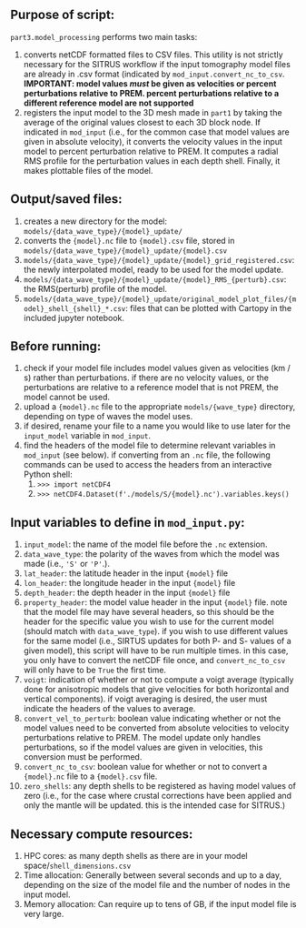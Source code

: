 ## Purpose of script:
`part3.model_processing` performs two main tasks:
1. converts netCDF formatted files to CSV files. This utility is not strictly necessary for the SITRUS workflow if the input tomography model files are already in .csv format (indicated by `mod_input.convert_nc_to_csv`. **IMPORTANT: model values _must_ be given as velocities or percent perturbations relative to PREM. percent perturbations relative to a different reference model are not supported**
2. registers the input model to the 3D mesh made in `part1` by taking the average of the original values closest to each 3D block node. If indicated in `mod_input` (i.e., for the common case that model values are given in absolute velocity), it converts the velocity values in the input model to percent perturbation relative to PREM. It computes a radial RMS profile for the perturbation values in each depth shell. Finally, it makes plottable files of the model.


## Output/saved files:
1. creates a new directory for the model: `models/{data_wave_type}/{model}_update/`
2. converts the `{model}.nc` file to `{model}.csv` file, stored in `models/{data_wave_type}/{model}_update/{model}.csv`
3. `models/{data_wave_type}/{model}_update/{model}_grid_registered.csv`: the newly interpolated model, ready to be used for the model update.
4. `models/{data_wave_type}/{model}_update/{model}_RMS_{perturb}.csv`: the RMS(perturb) profile of the model.
5. `models/{data_wave_type}/{model}_update/original_model_plot_files/{model}_shell_{shell}_*.csv`: files that can be plotted with Cartopy in the included jupyter notebook.


## Before running:
1. check if your model file includes model values given as velocities (km / s) rather than perturbations. if there are no velocity values, or the perturbations are relative to a reference model that is not PREM, the model cannot be used.
2. upload a `{model}.nc` file to the appropriate `models/{wave_type}` directory, depending on type of waves the model uses.
3. if desired, rename your file to a name you would like to use later for the `input_model` variable in `mod_input`.
4. find the headers of the model file to determine relevant variables in `mod_input` (see below). if converting from an `.nc` file, the following commands can be used to access the headers from an interactive Python shell:
    1. `>>> import netCDF4`
    2. `>>> netCDF4.Dataset(f'./models/S/{model}.nc').variables.keys()`


## Input variables to define in `mod_input.py`: 
1. `input_model`: the name of the model file before the `.nc` extension.
2. `data_wave_type`: the polarity of the waves from which the model was made (i.e., `'S'` or `'P'`.).
3. `lat_header`: the latitude header in the input `{model}` file
4. `lon_header`: the longitude header in the input `{model}` file
5. `depth_header`: the depth header in the input `{model}` file
6. `property_header`: the model value header in the input `{model}` file. note that the model file may have several headers, so this should be the header for the specific value you wish to use for the current model (should match with `data_wave_type`). if you wish to use different values for the same model (i.e., SIRTUS updates for both P- and S- values of a given model), this script will have to be run multiple times. in this case, you only have to convert the netCDF file once, and `convert_nc_to_csv` will only have to be `True` the first time.
7. `voigt`: indication of whether or not to compute a voigt average (typically done for anisotropic models that give velocities for both horizontal and vertical components). if voigt averaging is desired, the user must indicate the headers of the values to average.
8. `convert_vel_to_perturb`: boolean value indicating whether or not the model values need to be converted from absolute velocities to velocity perturbations relative to PREM. The model update only handles perturbations, so if the model values are given in velocities, this conversion must be performed.
9. `convert_nc_to_csv`: boolean value for whether or not to convert a `{model}.nc` file to a `{model}.csv` file.
10. `zero_shells`: any depth shells to be registered as having model values of zero (i.e., for the case where crustal corrections have been applied and only the mantle will be updated. this is the intended case for SITRUS.)


## Necessary compute resources:
1. HPC cores: as many depth shells as there are in your model space/`shell_dimensions.csv`
2. Time allocation: Generally between several seconds and up to a day, depending on the size of the model file and the number of nodes in the input model.
3. Memory allocation: Can require up to tens of GB, if the input model file is very large.
